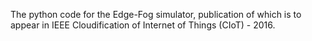The python code for the Edge-Fog simulator, publication of which is to appear in IEEE Cloudification of Internet of Things (CIoT) - 2016.
